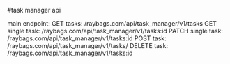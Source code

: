 #task manager api


main endpoint:
GET tasks: /raybags.com/api/task_manager/v1/tasks
GET single task: /raybags.com/api/task_manager/v1/tasks:id
PATCH single task: /raybags.com/api/task_manager/v1/tasks:id
POST task: /raybags.com/api/task_manager/v1/tasks/
DELETE task: /raybags.com/api/task_manager/v1/tasks:id